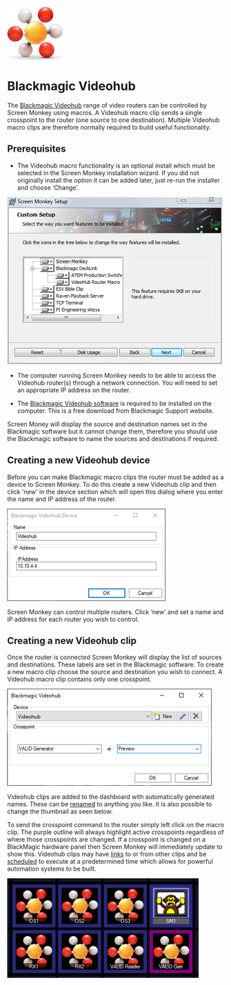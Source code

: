 ![](../../images/videohub.png)
# Blackmagic Videohub
The [Blackmagic Videohub](https://www.blackmagicdesign.com/products) range of video routers can be controlled by Screen Monkey using macros. A Videohub macro clip sends a single crosspoint to the router (one source to one destination). Multiple Videohub macro clips are therefore normally required to build useful functionality.

## Prerequisites
- The Videohub macro functionality is an optional install which must be selected in the Screen Monkey installation wizard. If you did not originally install the option it can be added later, just re-run the installer and choose ‘Change’.

![](../../images/install-options.png)

- The computer running Screen Monkey needs to be able to access the Videohub router(s) through a network connection. You will need to set an appropriate IP address on the router. 

- The [Blackmagic Videohub software](https://www.blackmagicdesign.com/support) is required to be installed on the computer. This is a free download from Blackmagic Support website.

Screen Money will display the source and destination names set in the Blackmagic software but it cannot change them, therefore you should use the Blackmagic software to name the sources and destinations if required.

## Creating a new Videohub device
Before you can make Blackmagic macro clips the router must be added as a device to Screen Monkey. To do this create a new Videohub clip and then click 'new' in the device section which will open this dialog where you enter the name and IP address of the router.

![](../../images/macro-videohub-device.png)

Screen Monkey can control multiple routers. Click ‘new’ and set a name and IP address for each router you wish to control.

## Creating a new Videohub clip
Once the router is connected Screen Monkey will display the list of sources and destinations. These labels are set in the Blackmagic software. To create a new macro clip choose the source and destination you wish to connect. A Videohub macro clip contains only one crosspoint.

![](../../images/macro-videohub.png)

Videohub clips are added to the dashboard with automatically generated names. These can be [renamed](../clipSettings/rename.md) to anything you like. It is also possible to change the thumbnail as seen below. 

To send the crosspoint command to the router simply left click on the macro clip. The purple outline will always highlight active crosspoints regardless of where those crosspoints are changed. If a crosspoint is changed on a BlackMagic hardware panel then Screen Monkey will immediately update to show this. Videohub clips may have [links](../clipSettings/link.md) to or from other clips and be [scheduled](../toolbar/schedule.md) to execute at a predetermined time which allows for powerful automation systems to be built. 

![](../../images/dashboard-macro-videohub.png)